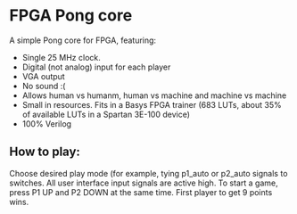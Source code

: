 # FPGA Pong core
A simple Pong core for FPGA, featuring:
- Single 25 MHz clock.
- Digital (not analog) input for each player
- VGA output
- No sound :(
- Allows human vs humanm, human vs machine and machine vs machine
- Small in resources. Fits in a Basys FPGA trainer (683 LUTs, about 35% of available LUTs in a Spartan 3E-100 device)
- 100% Verilog

## How to play:
Choose desired play mode (for example, tying p1_auto or p2_auto signals to switches. All user interface input signals are active high. To start a game, press P1 UP and P2 DOWN at the same time. First player to get 9 points wins.
